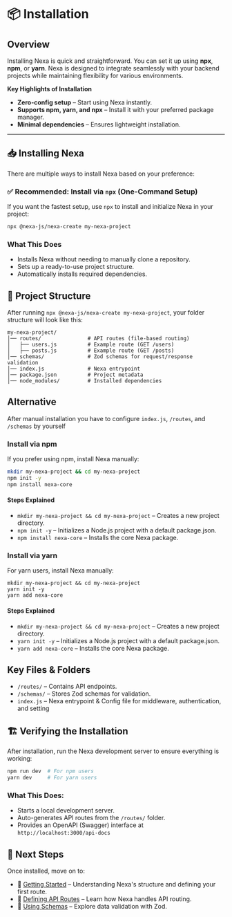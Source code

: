 # 📦 Installation  

## Overview  

Installing Nexa is quick and straightforward. You can set it up using **npx**, **npm**, or **yarn**. Nexa is designed to integrate seamlessly with your backend projects while maintaining flexibility for various environments.  

**Key Highlights of Installation**  
- **Zero-config setup** – Start using Nexa instantly.  
- **Supports npm, yarn, and npx** – Install it with your preferred package manager.  
- **Minimal dependencies** – Ensures lightweight installation.  
<!-- - **Works with TypeScript** – Full TypeScript support for type safety.   -->

---

## 📥 Installing Nexa  

There are multiple ways to install Nexa based on your preference:  

### ✅ Recommended: Install via `npx` (One-Command Setup)  

If you want the fastest setup, use `npx` to install and initialize Nexa in your project:  

```sh
npx @nexa-js/nexa-create my-nexa-project
```

### What This Does

- Installs Nexa without needing to manually clone a repository.
- Sets up a ready-to-use project structure.
- Automatically installs required dependencies.

## 🔧 Project Structure

After running `npx @nexa-js/nexa-create my-nexa-project`, your folder structure will look like this:

```
my-nexa-project/
│── routes/               # API routes (file-based routing)
│   ├── users.js          # Example route (GET /users)
│   ├── posts.js          # Example route (GET /posts)
│── schemas/              # Zod schemas for request/response validation
│── index.js              # Nexa entrypoint
│── package.json          # Project metadata
│── node_modules/         # Installed dependencies
```

## Alternative

After manual installation you have to configure `index.js`, `/routes`, and `/schemas` by yourself

### Install via npm

If you prefer using npm, install Nexa manually:

```bash
mkdir my-nexa-project && cd my-nexa-project
npm init -y
npm install nexa-core
```

#### Steps Explained
- `mkdir my-nexa-project && cd my-nexa-project` – Creates a new project directory.
- `npm init -y` – Initializes a Node.js project with a default package.json.
- `npm install nexa-core` – Installs the core Nexa package.

### Install via yarn

For yarn users, install Nexa manually:
```
mkdir my-nexa-project && cd my-nexa-project
yarn init -y
yarn add nexa-core
```

#### Steps Explained
- `mkdir my-nexa-project && cd my-nexa-project` – Creates a new project directory.
- `yarn init -y` – Initializes a Node.js project with a default package.json.
- `yarn add nexa-core` – Installs the core Nexa package.


## Key Files & Folders

- `/routes/` – Contains API endpoints.
- `/schemas/` – Stores Zod schemas for validation.
- `index.js` – Nexa entrypoint & Config file for middleware, authentication, and setting

## 🏗️ Verifying the Installation

After installation, run the Nexa development server to ensure everything is working:

```bash
npm run dev  # For npm users
yarn dev     # For yarn users
```

### What This Does:

- Starts a local development server.
- Auto-generates API routes from the `/routes/` folder.
- Provides an OpenAPI (Swagger) interface at `http://localhost:3000/api-docs`

## 🚀 Next Steps

Once installed, move on to:

- 📌 [Getting Started](/getting-started) – Understanding Nexa's structure and defining your first route.
- 📌 [Defining API Routes](/routes) – Learn how Nexa handles API routing.
- 📌 [Using Schemas](/schemas) – Explore data validation with Zod.